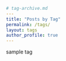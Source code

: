 ```yaml
# tag-archive.md
---
title: "Posts by Tag"
permalink: /tags/
layout: tags
author_profile: true
---
```

sample tag

